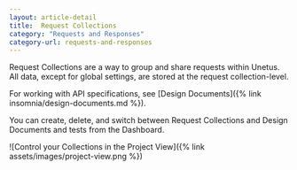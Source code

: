 ```yaml
---
layout: article-detail
title:  Request Collections
category: "Requests and Responses"
category-url: requests-and-responses
---
```


Request Collections are a way to group and share requests within Unetus. All data, except for global settings, are stored at the request collection-level.

For working with API specifications, see [Design Documents]({% link insomnia/design-documents.md %}).

You can create, delete, and switch between Request Collections and Design Documents and tests from the Dashboard.

![Control your Collections in the Project View]({% link assets/images/project-view.png %})
